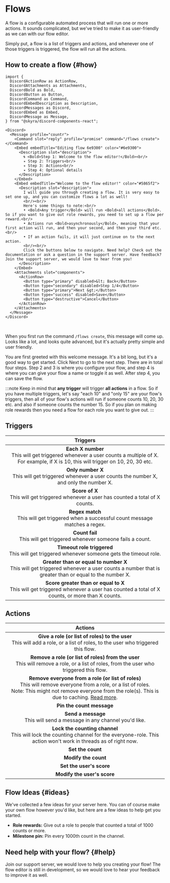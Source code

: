 # Flows

A flow is a configurable automated process that will run one or more actions. It sounds complicated, but we've tried to make it as user-friendly as we can with our flow editor.

Simply put, a flow is a list of triggers and actions, and whenever one of those triggers is triggered, the flow will run all the actions.


## How to create a flow {#how}

```mdx-code-block
import {
  DiscordActionRow as ActionRow,
  DiscordAttachments as Attachments,
  DiscordBold as Bold,
  DiscordButton as Button,
  DiscordCommand as Command,
  DiscordEmbedDescription as Description,
  DiscordMessages as Discord,
  DiscordEmbed as Embed,
  DiscordMessage as Message,
} from "@skyra/discord-components-react";

<Discord>
  <Message profile="countr">
    <Command slot="reply" profile="promise" command="/flows create"></Command>
    <Embed embedTitle="Editing flow 6e9300" color="#6e9300">
      <Description slot="description">
        🌀 <Bold>Step 1: Welcome to the flow editor!</Bold><br/>
        ✴️ Step 2: Triggers<br/>
        ✴️ Step 3: Actions<br/>
        ✴️ Step 4: Optional details
      </Description>
    </Embed>
    <Embed embedTitle="Welcome to the flow editor!" color="#5865f2">
      <Description slot="description">
        I will guide you through creating a flow. It is very easy to set one up, and you can customize flows a lot as well!
        <br/><br/>
        Here's some things to note:<br/>
        • <Bold>Any trigger</Bold> will run <Bold>all actions</Bold>. So if you want to give out role rewards, you need to set up a flow per reward.<br/>
        • Actions run <Bold>asynchronously</Bold>, meaning that your first action will run, and then your second, and then your third etc.<br/>
        • If an action fails, it will just continue on to the next action.
        <br/><br/>
        Click the buttons below to navigate. Need help? Check out the documentation or ask a question in the support server. Have feedback? Join the support server, we would love to hear from you!
      </Description>
    </Embed>
    <Attachments slot="components">
      <ActionRow>
        <Button type="primary" disabled>&lt; Back</Button>
        <Button type="secondary" disabled>Step 1/4</Button>
        <Button type="primary">Next &gt;</Button>
        <Button type="success" disabled>Save</Button>
        <Button type="destructive">Cancel</Button>
      </ActionRow>
    </Attachments>
  </Message>
</Discord>
```

<br/>

When you first run the command `/flows create`, this message will come up. Looks like a lot, and looks quite advanced, but it's actually pretty simple and user friendly.

You are first greeted with this welcome message. It's a bit long, but it's a good way to get started. Click Next to go to the next step. There are in total four steps. Step 2 and 3 is where you configure your flow, and step 4 is where you can give your flow a name or toggle it as well. After step 4, you can save the flow.

:::note
Keep in mind that **any trigger** will trigger **all actions** in a flow. So if you have multiple triggers, let's say "each 10" and "only 15" are your flow's triggers, then all of your flow's actions will run if someone counts 10, 20, 30 etc. and also if someone counts the number 15. So if you plan on making role rewards then you need a flow for each role you want to give out.
:::


## Triggers

| Triggers |
|:--------:|
| **Each X number**<br/>This will get triggered whenever a user counts a multiple of X. For example, if X is 10, this will trigger on 10, 20, 30 etc. |
| **Only number X**<br/>This will get triggered whenever a user counts the number X, and only the number X. |
| **Score of X**<br/>This will get triggered whenever a user has counted a total of X counts. |
| **Regex match**<br/>This will get triggered when a successful count message matches a regex. |
| **Count fail**<br/>This will get triggered whenever someone fails a count. |
| **Timeout role triggered**<br/>This will get triggered whenever someone gets the timeout role. |
| **Greater than or equal to number X**<br/>This will get triggered whenever a user counts a number that is greater than or equal to the number X. |
| **Score greater than or equal to X**<br/>This will get triggered whenever a user has counted a total of X counts, or more than X counts. |


## Actions

| Actions |
|:-------:|
| **Give a role (or list of roles) to the user**<br/>This will add a role, or a list of roles, to the user who triggered this flow. |
| **Remove a role (or list of roles) from the user**<br/>This will remove a role, or a list of roles, from the user who triggered this flow. |
| **Remove everyone from a role (or list of roles)**<br/>This will remove everyone from a role, or a list of roles.<br/>Note: This might not remove everyone from the role(s). This is due to caching. [Read more](../06-troubleshooting.md#role-member-caching). |
| **Pin the count message** |
| **Send a message**<br/>This will send a message in any channel you'd like. |
| **Lock the counting channel**<br/>This will lock the counting channel for the everyone-role. This action won't work in threads as of right now. |
| **Set the count** |
| **Modify the count** |
| **Set the user's score** |
| **Modify the user's score** |


## Flow Ideas {#ideas}

We've collected a few ideas for your server here. You can of course make your own flow however you'd like, but here are a few ideas to help get you started.

  * **Role rewards:** Give out a role to people that counted a total of 1000 counts or more.
  * **Milestone pin:** Pin every 1000th count in the channel.


## Need help with your flow? {#help}

Join our support server, we would love to help you creating your flow! The flow editor is still in development, so we would love to hear your feedback to improve it as well.